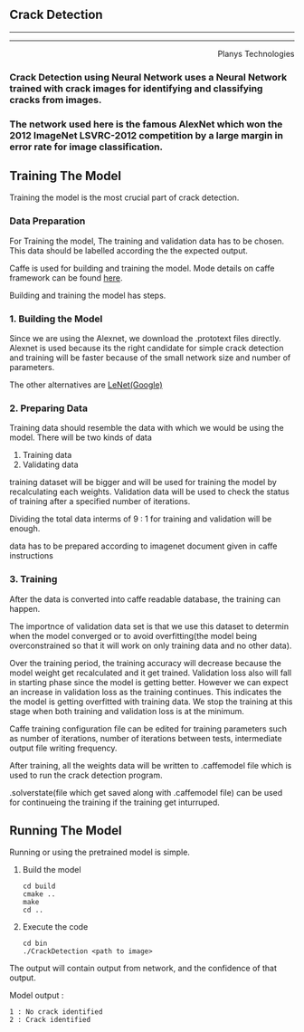 ## Crack Detection 
-----------------    
-----------------   
                                    
<div style="text-align: right"> Planys Technologies </div>

### Crack Detection using Neural Network uses a Neural Network trained with crack images for identifying and classifying cracks from images.

### The network used here is the famous AlexNet which won the 2012 ImageNet LSVRC-2012 competition by a large margin in error rate for image classification.

## Training The Model

Training the model is the most crucial part of crack detection.

### Data Preparation

For Training the model, The training and validation data has to be chosen. This data should be labelled according the the expected output.

Caffe is used for building and training the model. Mode details on caffe framework can be found [here](http://caffe.berkeleyvision.org/).

Building and training the model has steps.

### 1. Building the Model
    
Since we are using the Alexnet, we download the .prototext files directly. Alexnet is used because its the right candidate for simple crack detection and training will be faster because of the small network size and number of parameters.

The other alternatives are [LeNet(Google)](http://deeplearning.net/tag/googlenet/)

### 2. Preparing Data

Training data should resemble the data with which we would be using the model. There will be two kinds of data
1. Training data
2. Validating data

training dataset will be bigger and will be used for training the model by recalculating each weights. 
Validation data will be used to check the status of training after a specified number of iterations.

Dividing the total data interms of 9 : 1 for training and validation will be enough.

data has to be prepared according to imagenet document given in caffe instructions

### 3. Training

After the data is converted into caffe readable database, the training can happen.

 The importnce of validation data set is that we use this dataset to determin when the model converged or to avoid overfitting(the model being overconstrained so that it will work on only training data and no other data).

Over the training period, the training accuracy will decrease because the model weight get recalculated and it get trained. Validation loss also will fall in starting phase since the model is getting better. However we can expect an increase in validation loss as the training continues. This indicates the the model is getting overfitted with training data. We stop the training at this stage when both training and validation loss is at the minimum.

Caffe training configuration file can be edited for training parameters such as number of iterations, number of iterations between tests, intermediate output file writing frequency.

After training, all the weights data will be written to .caffemodel file which is used to run the crack detection program.

.solverstate(file which get saved along with .caffemodel file) can be used for continueing the training if the training get inturruped.


## Running The Model

Running or using the pretrained model is simple.
1. Build the model

    ``` 
    cd build
    cmake ..
    make
    cd ..
    ```
2. Execute the code

    ```
    cd bin
    ./CrackDetection <path to image>
    ```

The output will contain output from network, and the confidence of that output.

Model output : 

    1 : No crack identified
    2 : Crack identified